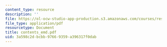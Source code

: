 ```yaml
---
content_type: resource
description: ''
file: https://ol-ocw-studio-app-production.s3.amazonaws.com/courses/res-6-003-electromechanical-dynamics-spring-2009/3a598c2dbcbb97669359a396317f0dab_contents_emd.pdf
file_type: application/pdf
resourcetype: Document
title: contents_emd.pdf
uid: 3a598c2d-bcbb-9766-9359-a396317f0dab
---
```

